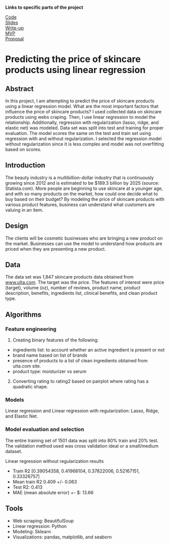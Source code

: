 
**Links to specific parts of the project**

[Code](https://github.com/lee-jin81/metis_project_2_regression/tree/main/code) <br>
[Slides](https://github.com/lee-jin81/metis_project_2_regression/blob/main/slides_regression.pdf) <br>
[Write-up](https://github.com/lee-jin81/metis_project_2_regression/blob/main/writeup_regression.pdf) <br>
[MVP](https://github.com/lee-jin81/metis_project_2_regression/tree/main/mvp) <br>
[Proposal](https://github.com/lee-jin81/metis_project_2_regression/blob/main/proposal_regression.pdf) <br>

# Predicting the price of skincare products using linear regression

## Abstract
In this project, I am attempting to predict the price of skincare products using a linear regression model. What are the most important factors that influence the price of skincare products? I used collected data on skincare products using webs craping. Then, I use linear regression to model the relationship. Additionally, regression with regularization (lasso, ridge, and elastic net) was modeled. Data set was split into test and training for proper evaluation. The model scores the same on the test and train set using regression with and without regularization. I selected the regression model without regularization since it is less complex and model was not overfitting based on scores.

## Introduction
The beauty industry is a multibillion-dollar industry that is continuously growing since 2012 and is estimated to be $189.3 billion by 2025 (source: Statista.com). More people are beginning to use skincare at a younger age, and with so many products on the market, how could one decide what to buy based on their budget? By modeling the price of skincare products with various product features, business can understand what customers are valuing in an item. 

## Design
The clients will be cosmetic businesses who are bringing a new product on the market. Businesses can use the model to understand how products are priced when they are presenting a new product. 

## Data
The data set was 1,847 skincare products data obtained from www.ulta.com. The target was the price. The features of interest were price (target), volume (oz), number of reviews, product name, product description, benefits, ingredients list, clinical benefits, and clean product type.

## Algorithms
### Feature engineering
1. Creating binary features of the following:
* ingredients list: to account whether an active ingredient is present or not
* brand name based on list of brands
* presence of products to a list of clean ingredients obtained from ulta.com site.
* product type: moisturizer vs serum

2. Converting rating to rating2 based on pairplot where rating has a quadratic shape.<br>

### Models
Linear regression and Linear regression with regularization: Lasso, Ridge, and Elastic Net.

### Model evaluation and selection
The entire training set of 1501 data was split into 80% train and 20% test. The validation method
used was cross validation ideal or a small/medium dataset.<br>

Linear regression without regularization results
* Train R2 [0.39054358, 0.41968104, 0.37822006, 0.52167151, 0.33326757]
* Mean train R2 0.409 +/- 0.063
* Test R2: 0.413
* MAE (mean absolute error) +- $: 13.66

## Tools
* Web scraping: BeautifulSoup 
* Linear regression: Python
* Modeling: Sklearn
* Visualizations: pandas, matplotlib, and seaborn

